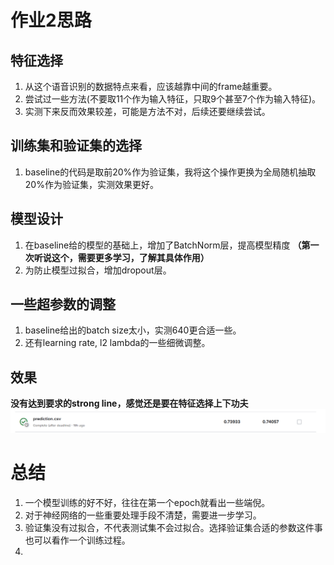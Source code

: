 # 作业2思路
## 特征选择
1. 从这个语音识别的数据特点来看，应该越靠中间的frame越重要。
2. 尝试过一些方法(不要取11个作为输入特征，只取9个甚至7个作为输入特征)。
3. 实测下来反而效果较差，可能是方法不对，后续还要继续尝试。
## 训练集和验证集的选择
1. baseline的代码是取前20%作为验证集，我将这个操作更换为全局随机抽取20%作为验证集，实测效果更好。
## 模型设计
1. 在baseline给的模型的基础上，增加了BatchNorm层，提高模型精度 **（第一次听说这个，需要更多学习，了解其具体作用）**
2. 为防止模型过拟合，增加dropout层。
## 一些超参数的调整
1. baseline给出的batch size太小，实测640更合适一些。
2. 还有learning rate, l2 lambda的一些细微调整。
## 效果
**没有达到要求的strong line，感觉还是要在特征选择上下功夫**
![alt text](image-1.png)
# 总结
1. 一个模型训练的好不好，往往在第一个epoch就看出一些端倪。
2. 对于神经网络的一些重要处理手段不清楚，需要进一步学习。
3. 验证集没有过拟合，不代表测试集不会过拟合。选择验证集合适的参数这件事也可以看作一个训练过程。
4. 